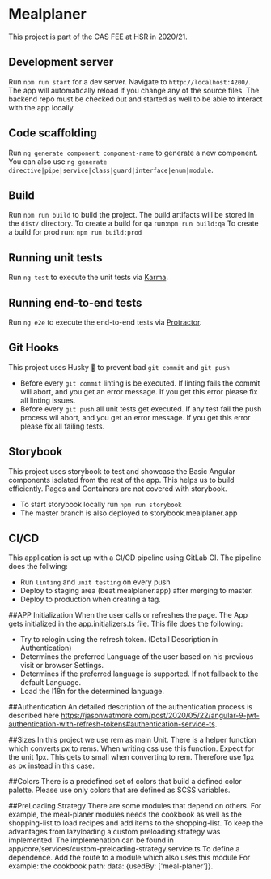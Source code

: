 # Mealplaner

This project is part of the CAS FEE at HSR in 2020/21.

## Development server
Run `npm run start` for a dev server. Navigate to `http://localhost:4200/`. The app will automatically reload if you change any of the source files.
The backend repo must be checked out and started as well to be able to interact with the app locally.

## Code scaffolding
Run `ng generate component component-name` to generate a new component. You can also use `ng generate directive|pipe|service|class|guard|interface|enum|module`.

## Build
Run `npm run build` to build the project. The build artifacts will be stored in the `dist/` directory.
To create a build for qa run:`npm run build:qa`
To create a build for prod run: `npm run build:prod`

## Running unit tests
Run `ng test` to execute the unit tests via [Karma](https://karma-runner.github.io).

## Running end-to-end tests
Run `ng e2e` to execute the end-to-end tests via [Protractor](http://www.protractortest.org/).

## Git Hooks
This project uses Husky 🐶 to prevent bad `git commit` and `git push` 
* Before every `git commit` linting is be executed. If linting fails the commit will abort, and you get an error message. If you get this error please fix all linting issues.
* Before every `git push` all unit tests get executed. If any test fail the push process wil abort, and you get an error message. If you get this error please fix all failing tests.

## Storybook
This project uses storybook to test and showcase the Basic Angular components isolated from the rest of the app. This helps us to build efficiently. 
Pages and Containers are not covered with storybook.
* To start storybook locally run `npm run storybook`
* The master branch is also deployed to storybook.mealplaner.app

## CI/CD
This application is set up with a CI/CD pipeline using GitLab CI. The pipeline does the follwing:
* Run `linting` and `unit testing` on every push 
* Deploy to staging area (beat.mealplaner.app) after merging to master.
* Deploy to production when creating a tag. 

##APP Initialization
When the user calls or refreshes the page. The App gets initialized in the app.initializers.ts file. This file does the following:
* Try to relogin using the refresh token. (Detail Description in Authentication)
* Determines the preferred Language of the user based on his previous visit or browser Settings.
* Determines if the preferred language is supported. If not fallback to the default Language.
* Load the I18n for the determined language.

##Authentication
An detailed description of the authentication process is described here https://jasonwatmore.com/post/2020/05/22/angular-9-jwt-authentication-with-refresh-tokens#authentication-service-ts.


##Sizes
In this project we use rem as main Unit. 
There is a helper function which converts px to rems.
When writing css use this function.
Expect for the unit 1px. This gets to small when converting to rem. Therefore use 1px as px instead in this case.

##Colors
There is a predefined set of colors that build a defined color palette. Please use only colors that are defined as SCSS variables.

##PreLoading Strategy
There are some modules that depend on others. For example, the meal-planer modules needs the cookbook as well as the shopping-list to load recipes and add items to the shopping-list.
To keep the advantages from lazyloading a custom preloading strategy was implemented. The implemenation can be found in app/core/services/custom-preloading-strategy.service.ts
To define a dependence. Add the route to a module which also uses this module For example: the cookbook path: data: {usedBy: ['meal-planer']}.
